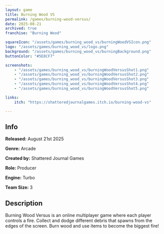 ```yaml
---
layout: game
title: Burning Wood VS
permalink: /games/burning-wood-versus/
date: 2025-08-21
archived: true
franchise: "Burning Wood"

squareIcon: "/assets/games/burning_wood_vs/burningWoodVSIcon.png"
logo: "/assets/games/burning_wood_vs/logo.png"
background: "/assets/games/burning_wood_vs/burningBackground.png"
buttonColor: "#5E8CF7"

screenshots:
    - "/assets/games/burning_wood_vs/burningWoodVersusShot1.png"
    - "/assets/games/burning_wood_vs/burningWoodVersusShot2.png"
    - "/assets/games/burning_wood_vs/burningWoodVersusShot3.png"
    - "/assets/games/burning_wood_vs/burningWoodVersusShot4.png"
    - "/assets/games/burning_wood_vs/burningWoodVersusShot5.png"

links:
    itch: "https://shatteredjournalgames.itch.io/burning-wood-vs"

---
```


## Info
  <p><strong>Released:</strong> August 21st 2025 </p>
  <p><strong>Genre:</strong> Arcade </p>
  <p><strong>Created by:</strong> Shattered Journal Games </p>
  <p><strong>Role:</strong> Producer </p>
  <p><strong>Engine:</strong> Turbo </p>
  <p><strong>Team Size:</strong> 3 </p>

## Description
Burning Wood Versus is an online multiplayer game where each player controls a fire. Collect and dodge different debris that spawns from the edges of the screen. Burn wood and use items to become the biggest fire!